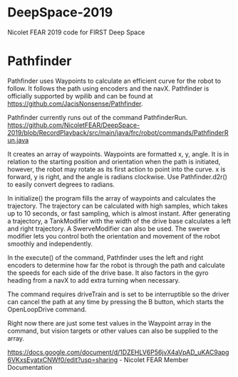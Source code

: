 # DeepSpace-2019
Nicolet FEAR 2019 code for FIRST Deep Space
# Pathfinder
Pathfinder uses Waypoints to calculate an efficient curve for the robot to follow. It follows the path using encoders and the navX. Pathfinder is officially supported by wpilib and can be found at https://github.com/JacisNonsense/Pathfinder.

Pathfinder currently runs out of the command PathfinderRun. https://github.com/NicoletFEAR/DeepSpace-2019/blob/RecordPlayback/src/main/java/frc/robot/commands/PathfinderRun.java

It creates an array of waypoints. Waypoints are formatted x, y, angle. It is in relation to the starting position and orientation when the path is initiated, however, the robot may rotate as its first action to point into the curve. x is forward, y is right, and the angle is radians clockwise. Use Pathfinder.d2r() to easily convert degrees to radians.

In initialize() the program fills the array of waypoints and calculates the trajectory. The trajectory can be calculated with high samples, which takes up to 10 seconds, or fast sampling, which is almost instant. After generating a trajectory, a TankModifier with the width of the drive base calculates a left and right trajectory. A SwerveModifier can also be used. The swerve modifier lets you control both the orientation and movement of the robot smoothly and independently.

In the execute() of the command, Pathfinder uses the left and right encoders to determine how far the robot is through the path and calculate the speeds for each side of the drive base. It also factors in the gyro heading from a navX to add extra turning when necessary. 

The command requires driveTrain and is set to be interruptible so the driver can cancel the path at any time by pressing the B button, which starts the OpenLoopDrive command.

Right now there are just some test values in the Waypoint array in the command, but vision targets or other values can also be supplied to the array.

https://docs.google.com/document/d/1DZEHLV6P56jvX4aVpAD_uKAC9apg6VKxsEyatxCNWf0/edit?usp=sharing - Nicolet FEAR Member Documentation
